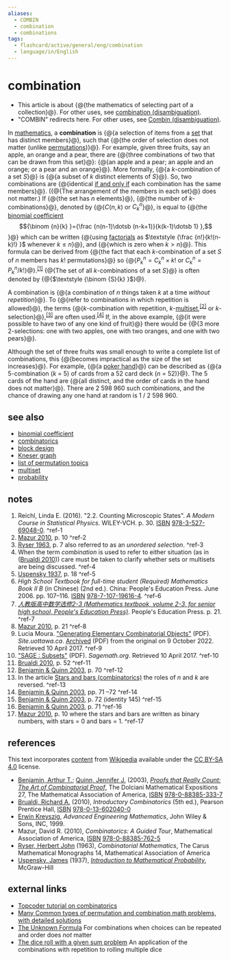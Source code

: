 ```yaml
---
aliases:
  - COMBIN
  - combination
  - combinations
tags:
  - flashcard/active/general/eng/combination
  - language/in/English
---
```


# combination

- This article is about {@{the mathematics of selecting part of a collection}@}. For other uses, see [combination (disambiguation)](combination%20(disambiguation).md).
- "COMBIN" redirects here. For other uses, see [Combin (disambiguation)](combin.md). <!--SR:!2025-11-22,314,330-->

In [mathematics](mathematics.md), a __combination__ is {@{a selection of items from a [set](set%20(mathematics).md) that has distinct members}@}, such that {@{the order of selection does not matter (unlike [permutations](permutation.md))}@}. For example, given three fruits, say an apple, an orange and a pear, there are {@{three combinations of two that can be drawn from this set}@}: {@{an apple and a pear; an apple and an orange; or a pear and an orange}@}. More formally, {@{a _k_-combination of a set _S_}@} is {@{a subset of _k_ distinct elements of _S_}@}. So, two combinations are {@{identical [if and only if](if%20and%20only%20if.md) each combination has the same members}@}. ({@{The arrangement of the members in each set}@} does not matter.) If {@{the set has _n_ elements}@}, {@{the number of _k_-combinations}@}, denoted by {@{$C(n,k)$ or $C_{k}^{n}$}@}, is equal to {@{the [binomial coefficient](binomial%20coefficient.md) $${\binom {n}{k} }={\frac {n(n-1)\dotsb (n-k+1)}{k(k-1)\dotsb 1} },$$}@} which can be written {@{using [factorials](factorial.md) as $\textstyle {\frac {n!}{k!(n-k)!} }$ whenever $k\leq n$}@}, and {@{which is zero when $k>n$}@}. This formula can be derived from {@{the fact that each _k_-combination of a set _S_ of _n_ members has $k!$ permutations}@} so {@{$P_{k}^{n}=C_{k}^{n}\times k!$ or $C_{k}^{n}=P_{k}^{n}/k!$}@}.<sup>[\[1\]](#^ref-1)</sup> {@{The set of all _k_-combinations of a set _S_}@} is often denoted by {@{$\textstyle {\binom {S}{k} }$}@}. <!--SR:!2025-11-16,308,330!2025-08-23,223,310!2025-05-13,143,290!2025-11-20,312,330!2025-11-16,308,330!2025-11-24,316,330!2025-11-17,309,330!2025-11-22,314,330!2025-11-18,310,330!2025-11-21,313,330!2025-05-14,144,290!2025-11-23,315,330!2025-11-14,306,330!2025-11-23,315,330!2025-11-20,312,330!2025-11-21,313,330!2025-11-18,310,330!2025-11-24,316,330-->

A combination is {@{a combination of _n_ things taken _k_ at a time _without repetition_}@}. To {@{refer to combinations in which repetition is allowed}@}, the terms {@{_k_-combination with repetition, _k_-[multiset](multiset.md),<sup>[\[2\]](#^ref-2)</sup> or _k_-selection}@},<sup>[\[3\]](#^ref-3)</sup> are often used.<sup>[\[4\]](#^ref-4)</sup> If, in the above example, {@{it were possible to have two of any one kind of fruit}@} there would be {@{3 more 2-selections: one with two apples, one with two oranges, and one with two pears}@}. <!--SR:!2025-11-23,315,330!2025-11-19,311,330!2025-11-19,311,330!2025-11-17,309,330!2025-11-24,316,330-->

Although the set of three fruits was small enough to write a complete list of combinations, this {@{becomes impractical as the size of the set increases}@}. For example, {@{a [poker hand](list%20of%20poker%20hands.md)}@} can be described as {@{a 5-combination (_k_ = 5) of cards from a 52 card deck (_n_ = 52)}@}. The 5 cards of the hand are {@{all distinct, and the order of cards in the hand does not matter}@}. There are 2&nbsp;598&nbsp;960 such combinations, and the chance of drawing any one hand at random is 1 / 2&nbsp;598&nbsp;960. <!--SR:!2025-11-22,314,330!2025-11-17,309,330!2025-11-21,313,330!2025-11-15,307,330-->

## see also

- [binomial coefficient](binomial%20coefficient.md)
- [combinatorics](combinatorics.md)
- [block design](block%20design.md)
- [Kneser graph](Kneser%20graph.md)
- [list of permutation topics](list%20of%20permutation%20topics.md)
- [multiset](multiset.md)
- [probability](probability.md)

## notes

1. <a id="CITEREFReichl2016"></a> Reichl, Linda E. \(2016\). "2.2. Counting Microscopic States". _A Modern Course in Statistical Physics_. WILEY-VCH. p. 30. [ISBN](ISBN.md) [978-3-527-69048-0](https://en.wikipedia.org/wiki/Special:BookSources/978-3-527-69048-0). <a id="^ref-1"></a>^ref-1
2. [Mazur 2010](#CITEREFMazur2010), p. 10 <a id="^ref-2"></a>^ref-2
3. [Ryser 1963](#CITEREFRyser1963), p. 7 also referred to as an _unordered selection_. <a id="^ref-3"></a>^ref-3
4. When the term _combination_ is used to refer to either situation \(as in \([Brualdi 2010](#CITEREFBrualdi2010)\)\) care must be taken to clarify whether sets or multisets are being discussed. <a id="^ref-4"></a>^ref-4
5. [Uspensky 1937](#CITEREFUspensky1937), p. 18 <a id="^ref-5"></a>^ref-5
6. _High School Textbook for full-time student \(Required\) Mathematics Book II B_ \(in Chinese\) \(2nd ed.\). China: People's Education Press. June 2006. pp. 107–116. [ISBN](ISBN.md) [978-7-107-19616-4](https://en.wikipedia.org/wiki/Special:BookSources/978-7-107-19616-4). <a id="^ref-6"></a>^ref-6
7. [_人教版高中数学选修2-3 \(Mathematics textbook, volume 2-3, for senior high school, People's Education Press\)_](http://www.shuxue9.com/pep/gzxuanxiu23/ebook/31.html). People's Education Press. p. 21. <a id="^ref-7"></a>^ref-7
8. [Mazur 2010](#CITEREFMazur2010), p. 21 <a id="^ref-8"></a>^ref-8
9. <a id="CITEREFLucia Moura"></a> Lucia Moura. ["Generating Elementary Combinatorial Objects"](http://www.site.uottawa.ca/~lucia/courses/5165-09/GenCombObj.pdf) \(PDF\). _Site.uottawa.ca_. [Archived](https://ghostarchive.org/archive/20221009/http://www.site.uottawa.ca/~lucia/courses/5165-09/GenCombObj.pdf) \(PDF\) from the original on 9 October 2022. Retrieved 10 April 2017. <a id="^ref-9"></a>^ref-9
10. ["SAGE : Subsets"](http://www.sagemath.org/doc/reference/sage/combinat/subset.html) \(PDF\). _Sagemath.org_. Retrieved 10 April 2017. <a id="^ref-10"></a>^ref-10
11. [Brualdi 2010](#CITEREFBrualdi2010), p. 52 <a id="^ref-11"></a>^ref-11
12. [Benjamin & Quinn 2003](#CITEREFBenjaminQuinn2003), p. 70 <a id="^ref-12"></a>^ref-12
13. In the article [Stars and bars \(combinatorics\)](stars%20and%20bars%20(combinatorics).md) the roles of _n_ and _k_ are reversed. <a id="^ref-13"></a>^ref-13
14. [Benjamin & Quinn 2003](#CITEREFBenjaminQuinn2003), pp. 71 –72 <a id="^ref-14"></a>^ref-14
15. [Benjamin & Quinn 2003](#CITEREFBenjaminQuinn2003), p. 72 \(identity 145\) <a id="^ref-15"></a>^ref-15
16. [Benjamin & Quinn 2003](#CITEREFBenjaminQuinn2003), p. 71 <a id="^ref-16"></a>^ref-16
17. [Mazur 2010](#CITEREFMazur2010), p. 10 where the stars and bars are written as binary numbers, with stars = 0 and bars = 1. <a id="^ref-17"></a>^ref-17

## references

This text incorporates [content](https://en.wikipedia.org/wiki/combination) from [Wikipedia](Wikipedia.md) available under the [CC BY-SA 4.0](https://creativecommons.org/licenses/by-sa/4.0/) license.

- <a id="CITEREFBenjaminQuinn2003"></a> [Benjamin, Arthur T.](Arthur%20T.%20Benjamin.md); [Quinn, Jennifer J.](Jennifer%20Quinn.md) \(2003\), [_Proofs that Really Count: The Art of Combinatorial Proof_](Proofs%20That%20Really%20Count.md), The Dolciani Mathematical Expositions 27, The Mathematical Association of America, [ISBN](ISBN.md) [978-0-88385-333-7](https://en.wikipedia.org/wiki/Special:BookSources/978-0-88385-333-7)
- <a id="CITEREFBrualdi2010"></a> [Brualdi, Richard A.](Richard%20A.%20Brualdi.md) \(2010\), _Introductory Combinatorics_ \(5th ed.\), Pearson Prentice Hall, [ISBN](ISBN.md) [978-0-13-602040-0](https://en.wikipedia.org/wiki/Special:BookSources/978-0-13-602040-0)
- [Erwin Kreyszig](Erwin%20Kreyszig.md), _Advanced Engineering Mathematics_, John Wiley & Sons, INC, 1999.
- <a id="CITEREFMazur2010"></a> Mazur, David R. \(2010\), _Combinatorics: A Guided Tour_, Mathematical Association of America, [ISBN](ISBN.md) [978-0-88385-762-5](https://en.wikipedia.org/wiki/Special:BookSources/978-0-88385-762-5)
- <a id="CITEREFRyser1963"></a> [Ryser, Herbert John](H.%20J.%20Ryser.md) \(1963\), _Combinatorial Mathematics_, The Carus Mathematical Monographs 14, Mathematical Association of America
- <a id="CITEREFUspensky1937"></a> [Uspensky, James](J.%20V.%20Uspensky.md) \(1937\), [_Introduction to Mathematical Probability_](https://archive.org/details/in.ernet.dli.2015.263184/page/n25/mode/2up), McGraw-Hill

## external links

- [Topcoder tutorial on combinatorics](https://www.topcoder.com/community/data-science/data-science-tutorials/basics-of-combinatorics/)
- [Many Common types of permutation and combination math problems, with detailed solutions](http://mathforum.org/library/drmath/sets/high_perms_combs.html)
- [The Unknown Formula](http://www.murderousmaths.co.uk/books/unknownform.htm) For combinations when choices can be repeated and order does _not_ matter
- [The dice roll with a given sum problem](http://www.lucamoroni.it/the-dice-roll-sum-problem/) An application of the combinations with repetition to rolling multiple dice
